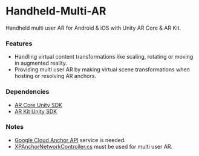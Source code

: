 # Handheld-Multi-AR
Handheld multi user AR for Android & iOS with Unity AR Core & AR Kit.

### Features
- Handling virtual content transformations like scaling, rotating or moving in augmented reality.
- Providing  multi user AR by making virtual scene transformations when hosting or resolving AR anchors.

### Dependencies 
- <a href = "https://github.com/google-ar/arcore-unity-sdk">AR Core Unity SDK</a>
- <a href = "https://bitbucket.org/Unity-Technologies/unity-arkit-plugin/src/default/">AR Kit Unity SDK</a>

### Notes
- <a href = "https://developers.google.com/ar/develop/unity/cloud-anchors/overview-unity">Google Cloud Anchor API</a> service is needed.  
- <a href = "https://github.com/emrecelik95/Handheld-Multi-AR/blob/master/Assets/HandheldMultiAR/Scripts/XPAnchorNetworkController.cs">XPAnchorNetworkController.cs</a> must be used for multi user AR.
